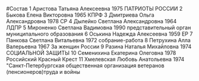 #Состав
1 Аристова Татьяна Алексеевна 1975 ПАТРИОТЫ РОССИИ
2 Быкова Елена Викторовна 1965 КПРФ
3 Дмитриева Ольга Александровна 1978 СР
4 Дылейко Светлана Александровна 1964 ЛДПР
5 Мироненко Светлана Вадимовна 1990 представительный орган муниципального образования
6 Оськина Надежда Алексеевна 1959 ЕР
7 Панкова Светлана Витальевна 1972 собрание-работа
8 Петрухина Алла Валерьевна 1967 За женщин России
9 Разина Наталья Михайловна 1974 СОЦИАЛЬНОЙ ЗАЩИТЫ
10 Семенихина Екатерина Олеговна 1978 Российский Красный Крест
11 Хмелевская Любовь Анатольевна 1974 \"Санкт-Петербургская общественная организация ветеранов (пенсионеров)труда и войны
